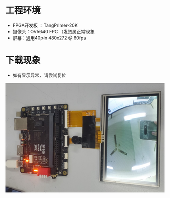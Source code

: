 # 工程环境

+ FPGA开发板 ：TangPrimer-20K
+ 摄像头：OV5640 FPC （发烫属正常现象
+ 屏幕：通用40pin 480x272 @ 60fps



# 下载现象

+ 如有显示异常，请尝试复位

![Finish](Finish.jpg)
